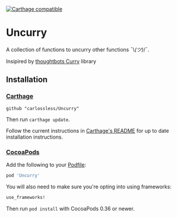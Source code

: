 [![Carthage compatible](https://img.shields.io/badge/Carthage-compatible-4BC51D.svg?style=flat)](https://github.com/Carthage/Carthage)

# Uncurry

A collection of functions to uncurry other functions ¯\\_(ツ)_/¯.

Insipired by [thoughtbots Curry](https://github.com/thoughtbot/Curry) library

## Installation

### [Carthage]

[Carthage]: https://github.com/Carthage/Carthage

```
github "carlossless/Uncurry"
```

Then run `carthage update`.

Follow the current instructions in [Carthage's README][carthage-installation]
for up to date installation instructions.

[carthage-installation]: https://github.com/Carthage/Carthage#adding-frameworks-to-an-application

### [CocoaPods]

[CocoaPods]: http://cocoapods.org

Add the following to your [Podfile](http://guides.cocoapods.org/using/the-podfile.html):

```ruby
pod 'Uncurry'
```

You will also need to make sure you're opting into using frameworks:

```ruby
use_frameworks!
```

Then run `pod install` with CocoaPods 0.36 or newer.

